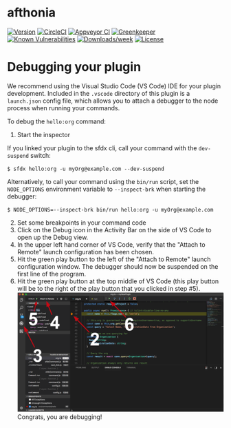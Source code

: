 afthonia
========



[![Version](https://img.shields.io/npm/v/afthonia.svg)](https://npmjs.org/package/afthonia)
[![CircleCI](https://circleci.com/gh/nabondance/afthonia/tree/master.svg?style=shield)](https://circleci.com/gh/nabondance/afthonia/tree/master)
[![Appveyor CI](https://ci.appveyor.com/api/projects/status/github/nabondance/afthonia?branch=master&svg=true)](https://ci.appveyor.com/project/heroku/afthonia/branch/master)
[![Greenkeeper](https://badges.greenkeeper.io/nabondance/afthonia.svg)](https://greenkeeper.io/)
[![Known Vulnerabilities](https://snyk.io/test/github/nabondance/afthonia/badge.svg)](https://snyk.io/test/github/nabondance/afthonia)
[![Downloads/week](https://img.shields.io/npm/dw/afthonia.svg)](https://npmjs.org/package/afthonia)
[![License](https://img.shields.io/npm/l/afthonia.svg)](https://github.com/nabondance/afthonia/blob/master/package.json)

<!-- toc -->
<!-- install -->
<!-- usage -->
<!-- commands -->
<!-- debugging-your-plugin -->
# Debugging your plugin
We recommend using the Visual Studio Code (VS Code) IDE for your plugin development. Included in the `.vscode` directory of this plugin is a `launch.json` config file, which allows you to attach a debugger to the node process when running your commands.

To debug the `hello:org` command: 
1. Start the inspector
  
If you linked your plugin to the sfdx cli, call your command with the `dev-suspend` switch: 
```sh-session
$ sfdx hello:org -u myOrg@example.com --dev-suspend
```
  
Alternatively, to call your command using the `bin/run` script, set the `NODE_OPTIONS` environment variable to `--inspect-brk` when starting the debugger:
```sh-session
$ NODE_OPTIONS=--inspect-brk bin/run hello:org -u myOrg@example.com
```

2. Set some breakpoints in your command code
3. Click on the Debug icon in the Activity Bar on the side of VS Code to open up the Debug view.
4. In the upper left hand corner of VS Code, verify that the "Attach to Remote" launch configuration has been chosen.
5. Hit the green play button to the left of the "Attach to Remote" launch configuration window. The debugger should now be suspended on the first line of the program. 
6. Hit the green play button at the top middle of VS Code (this play button will be to the right of the play button that you clicked in step #5).
<br><img src=".images/vscodeScreenshot.png" width="480" height="278"><br>
Congrats, you are debugging!
